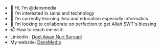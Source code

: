 - 👋 Hi, I’m @dansmedia
- 👀 I’m interested in sains and technology
- 🌱 I’m currently learning Ilmu and education especially informatics
- 💞️ I’m looking to collaborate on perfection to get Allah SWT's blessing
- 📫 How to reach me visit:
- Linkedin  : <a href="https://www.linkedin.com/in/doel-awan-nuri-suryadi-02427014a/" target="_blank">Doel Awan Nuri Suryadi</a>
- My website: <a href="https://www.dansmedia.eu.org" target="_blank">DansMedia</a>

